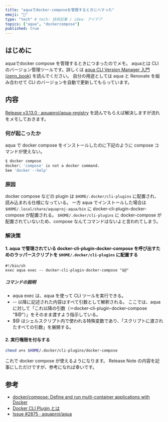 ```yaml
---
title: "aquaでdocker-composeを管理するときにハマった"
emoji: "🔔"
type: "tech" # tech: 技術記事 / idea: アイデア
topics: ["aqua", "dockercompose"]
published: true
---
```

## はじめに

aquaでdocker compose を管理するときにつまったのでメモ。
aquaとは CLI のバージョン管理ツールです。詳しくは [aqua CLI Version Manager 入門(zenn_book)](https://zenn.dev/shunsuke_suzuki/books/aqua-handbook/viewer/index) を読んでください。
自分の用途としては aqua と Renovate を組み合わせて CLI のバージョンを自動で更新してもらっています。

## 内容

[Release v3.13.0 · aquaproj/aqua-registry](https://github.com/aquaproj/aqua-registry/releases/tag/v3.13.0) を読んでもらえば解決しますが流れをメモしておきます。

### 何が起こったか

aqua で docker compose をインストールしたのに下記のように compose コマンドが使えない。

```sh
$ docker compose
docker: 'compose' is not a docker command.
See 'docker --help'
```

### 原因

docker compose などの plugin は `$HOME/.docker/cli-plugins` に配置され、読み込まれる仕様になっている。
一方 aqua でインストールした場合は `$HOME/.local/share/aquaproj-aqua/bin` に docker-cli-plugin-docker-compose が配置される。
`$HOME/.docker/cli-plugins` に docker-compose が配置されていないため、compose なんてコマンドはないよと言われてしまう。

### 解決策

#### 1. aqua で管理されている docker-cli-plugin-docker-compose を呼び出すためのラッパースクリプトを `$HOME/.docker/cli-plugins` に配置する

```sh:~/.docker/cli-plugins/docker-compose
#!/bin/sh
exec aqua exec -- docker-cli-plugin-docker-compose "$@"
```

##### コマンドの説明

- aqua exec は、aqua を使って CLI ツールを実行できる。
- -- 以降に記述された内容はすべて引数として解釈される。
ここでは、aqua に対して「これ以降の引数（＝docker-cli-plugin-docker-compose "$@"）」をそのまま渡すよう指示している。
- $@ はシェルスクリプト内で使われる特殊変数であり、「スクリプトに渡されたすべての引数」を展開する。

#### 2. 実行権限を付与する

```sh
chmod u+x $HOME/.docker/cli-plugins/docker-compose
```

これで docker compose が使えるようになります。
Release Note の内容を記事にしただけですが、参考になれば幸いです。

## 参考

- [docker/compose: Define and run multi-container applications with Docker](https://github.com/docker/compose?tab=readme-ov-file)
- [Docker CLI Plugin とは](https://zenn.dev/miroha/articles/docker-cli-plugin)
- [Issue #2875 · aquaproj/aqua](https://github.com/aquaproj/aqua/issues/2875)

